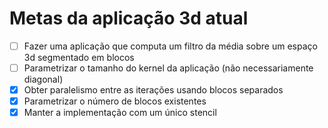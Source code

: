 # Metas da aplicação 3d atual

- [ ] Fazer uma aplicação que computa um filtro da média sobre um espaço 3d segmentado em blocos
- [ ] Parametrizar o tamanho do kernel da aplicação (não necessariamente diagonal)
- [x] Obter paralelismo entre as iterações usando blocos separados
- [x] Parametrizar o número de blocos existentes
- [x] Manter a implementação com um único stencil